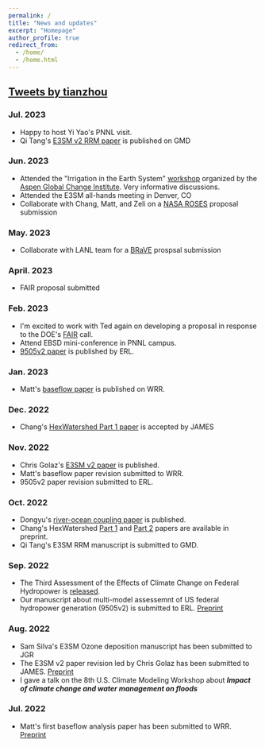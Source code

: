 ```yaml
---
permalink: /
title: "News and updates"
excerpt: "Homepage"
author_profile: true
redirect_from: 
  - /home/
  - /home.html
---
```

<a class="twitter-timeline" data-height="500" data-theme="light" href="https://twitter.com/tianzhou?ref_src=twsrc%5Etfw">Tweets by tianzhou</a> <script async src="https://platform.twitter.com/widgets.js" charset="utf-8"></script>
 ---
 
### Jul. 2023
- Happy to host Yi Yao's PNNL visit.
- Qi Tang's [E3SM v2 RRM paper](https://gmd.copernicus.org/articles/16/3953/2023/) is published on GMD

### Jun. 2023
- Attended the "Irrigation in the Earth System" [workshop](https://www.agci.org/workshops/7014x0000002IxWAAU/irrigation-in-the-earth-system-priorities-for-data-modeling-and-cross-disciplinary-research) organized by the [Aspen Global Change Institute](https://www.agci.org/). Very informative discussions.
- Attended the E3SM all-hands meeting in Denver, CO
- Collaborate with Chang, Matt, and Zeli on a [NASA ROSES](https://nspires.nasaprs.com/external/solicitations/summary.do?solId=%7b274C8365-A038-339F-A3AE-8F5BFE178312%7d&path=&method=init) proposal submission

### May. 2023
- Collaborate with LANL team for a [BRaVE](https://www.energy.gov/science/articles/department-energy-announces-105-million-research-support-biopreparedness-research) prospsal submission

### April. 2023
- FAIR proposal submitted

### Feb. 2023
- I'm excited to work with Ted again on developing a proposal in response to the DOE's [FAIR](https://science.osti.gov/Initiatives/FAIR/Funding-Opportunities) call.
- Attend EBSD mini-conference in PNNL campus.
- [9505v2 paper](https://iopscience.iop.org/article/10.1088/1748-9326/acb58d/meta) is published by ERL.

### Jan. 2023
- Matt's [baseflow paper](https://agupubs.onlinelibrary.wiley.com/doi/full/10.1029/2022WR033154) is published on WRR.

### Dec. 2022
- Chang's [HexWatershed Part 1 paper](https://agupubs.onlinelibrary.wiley.com/doi/full/10.1029/2022MS003089) is accepted by JAMES

### Nov. 2022
- Chris Golaz's [E3SM v2 paper](https://agupubs.onlinelibrary.wiley.com/doi/abs/10.1029/2022MS003156) is published.
- Matt's baseflow paper revision submitted to WRR.
- 9505v2 paper revision submitted to ERL.

### Oct. 2022
- Dongyu's [river-ocean coupling paper](https://hess.copernicus.org/articles/26/5473/2022/) is published.
- Chang's HexWatershed [Part 1](https://www.essoar.org/doi/10.1002/essoar.10512600.1) and [Part 2](https://www.essoar.org/doi/10.1002/essoar.10512757.1) papers are available in preprint.
- Qi Tang's E3SM RRM manuscript is submitted to GMD.

### Sep. 2022
- The Third Assessment of the Effects of Climate Change on Federal Hydropower is [released](https://hydroshare.ornl.gov/files/9505/SWA9505V3/9505V3_FY22_Final_Report.pdf).
- Our manuscript about multi-model assessemnt of US federal hydropower generation (9505v2) is submitted to ERL. [Preprint](https://www.essoar.org/doi/10.1002/essoar.10512358.1)

### Aug. 2022
- Sam Silva's E3SM Ozone deposition manuscript has been submitted to JGR
- The E3SM v2 paper revision led by Chris Golaz has been submitted to JAMES. [Preprint](https://doi.org/10.1002/essoar.10511174.2)
- I gave a talk on the 8th U.S. Climate Modeling Workshop about ***Impact of climate change and water management on floods***

### Jul. 2022
- Matt's first baseflow analysis paper has been submitted to WRR. [Preprint](https://doi.org/10.1002/essoar.10511865.1)